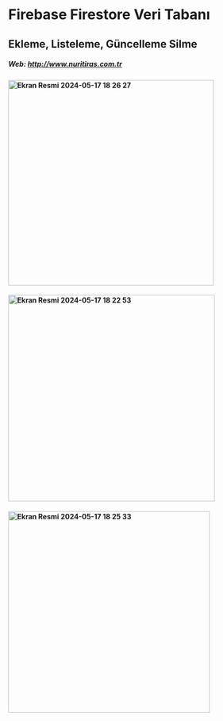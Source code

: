 # Firebase Firestore Veri Tabanı 
## Ekleme, Listeleme, Güncelleme Silme
##### Web: http://www.nuritiras.com.tr
#### <img width="414" alt="Ekran Resmi 2024-05-17 18 26 27" src="https://github.com/nuritiras/FirebaseFirestoreUygulama/assets/47992544/eeea31a9-2a32-4bcb-b47a-29feb287d335">
#### <img width="416" alt="Ekran Resmi 2024-05-17 18 22 53" src="https://github.com/nuritiras/FirebaseFirestoreUygulama/assets/47992544/df212bc9-82c6-4ad7-a284-f05df141be84">
#### <img width="406" alt="Ekran Resmi 2024-05-17 18 25 33" src="https://github.com/nuritiras/FirebaseFirestoreUygulama/assets/47992544/77f3186e-a7f0-41f1-9e6f-9d1deb30da5f">
